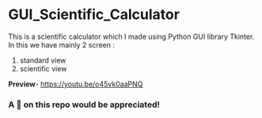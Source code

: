 # GUI_Scientific_Calculator

This is a scientific calculator which I made using Python GUI library Tkinter.
In this we have mainly 2 screen :
1. standard view
2. scientific view

**Preview**- https://youtu.be/o45vk0aaPNQ

### A 🌟 on this repo would be appreciated!
